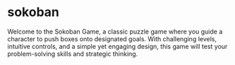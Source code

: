 # sokoban
Welcome to the Sokoban Game, a classic puzzle game where you guide a character to push boxes onto designated goals. With challenging levels, intuitive controls, and a simple yet engaging design, this game will test your problem-solving skills and strategic thinking.
